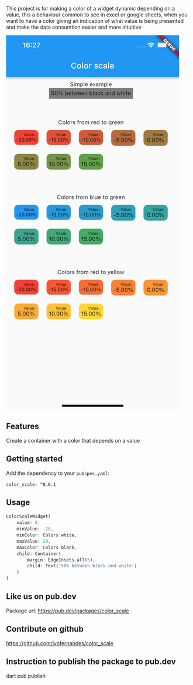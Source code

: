 This project is for making a color of a widget dynamic depending on a value, this a behaviour common to see in excel or google sheets,
when you want to have a  color giving an indication of what value is being presented and make the data consumtion easier and more intuitive

![Color scale](https://raw.githubusercontent.com/ivofernandes/color_scale/master/doc/simulator_screenshot_1.png?raw=true)

## Features

Create a container with a color that depends on a value

## Getting started


Add the dependency to your `pubspec.yaml`:
```
color_scale: ^0.0.1
```

## Usage
```dart
ColorScaleWidget(
    value: 0,
    minValue: -20,
    minColor: Colors.white,
    maxValue: 20,
    maxColor: Colors.black,
    child: Container(
        margin: EdgeInsets.all(5),
        child: Text('50% between black and white')
    )
)
```

## Like us on pub.dev
Package url:
https://pub.dev/packages/color_scale

## Contribute on github
https://github.com/ivofernandes/color_scale

## Instruction to publish the package to pub.dev
dart pub publish